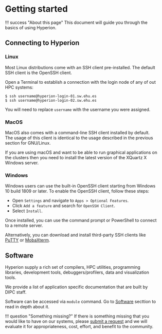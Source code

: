 # Getting started

!!! success "About this page" This document will guide you through the basics of using Hyperion.

## Connecting to Hyperion

### Linux

Most Linux distributions come with an SSH client pre-installed. The default SSH client is the OpenSSH client.

Open a Terminal to establish a connection with the login node of any of out HPC systems:

```
$ ssh username@hyperion-login-01.sw.ehu.es
$ ssh username@hyperion-login-02.sw.ehu.es
```

You will need to replace `username` with the username you were assigned.

### MacOS

MacOS also comes with a command-line SSH client installed by default. The usage of this client is identical to the usage described in the previous section for GNU/Linux.

If you are using macOS and want to be able to run graphical applications on the clusters then you need to install the latest version of the XQuartz X Windows server.

### Windows
Windows users can use the built-in OpenSSH client starting from Windows 10 build 1809 or later. To enable the OpenSSH client, follow these steps:

- Open ``Settings`` and navigate to ``Apps > Optional Features``.
- Click ``Add a feature`` and search for ``OpenSSH Client``.
- Select ``Install``.

Once installed, you can use the command prompt or PowerShell to connect to a remote server.

Alternatively, you can download and install third-party SSH clients like [PuTTY](https://www.putty.org/) or [MobaXterm](https://mobaxterm.mobatek.net).

## Software

Hyperion supply a rich set of compilers, HPC utilities, programming libraries, development tools, debuggers/profilers, data and visualization tools. 

We provide a list of application specific documentation that are built by DIPC staff. 

Software can be accessed via `module` command. Go to [Software](/path/to/software) secttion to read in depth about it.

!!! question "Something missing?" If there is something missing that you would like to have on our systems, please [submit a request](/path/to/request/submission) and we will evaluate it for appropriateness, cost, effort, and benefit to the community.


